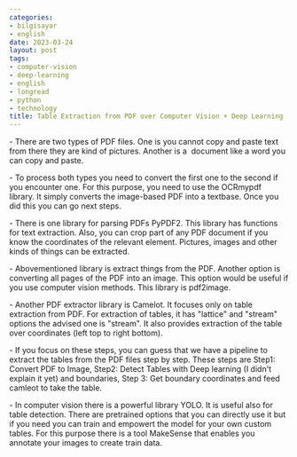 ```yaml
---
categories:
- bilgisayar
- english
date: 2023-03-24
layout: post
tags:
- computer-vision
- deep-learning
- english
- longread
- python
- technology
title: Table Extraction from PDF over Computer Vision + Deep Learning
---
```


\- There are two types of PDF files. One is you cannot copy and paste text from there they are kind of pictures. Another is a  document like a word you can copy and paste.

\- To process both types you need to convert the first one to the second if you encounter one. For this purpose, you need to use the OCRmypdf library. It simply converts the image-based PDF into a textbase. Once you did this you can go next steps.

\- There is one library for parsing PDFs PyPDF2. This library has functions for text extraction. Also, you can crop part of any PDF document if you know the coordinates of the relevant element. Pictures, images and other kinds of things can be extracted.

\- Abovementioned library is extract things from the PDF. Another option is converting all pages of the PDF into an image. This option would be useful if you use computer vision methods. This library is pdf2image.

\- Another PDF extractor library is Camelot. It focuses only on table extraction from PDF. For extraction of tables, it has "lattice" and "stream" options the advised one is "stream". It also provides extraction of the table over coordinates (left top to right bottom).

\- If you focus on these steps, you can guess that we have a pipeline to extract the tables from the PDF files step by step. These steps are Step1: Convert PDF to Image, Step2: Detect Tables with Deep learning (I didn't explain it yet) and boundaries, Step 3: Get boundary coordinates and feed camleot to take the table.

\- In computer vision there is a powerful library YOLO. It is useful also for table detection. There are pretrained options that you can directly use it but if you need you can train and empowert the model for your own custom tables. For this purpose there is a tool MakeSense that enables you  annotate your images to create train data.
